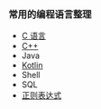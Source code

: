 ### 常用的编程语言整理



- [C 语言](./study_for_c/README.md)
- [C++](./docs/cpp/readme.md)
- Java
- [Kotlin](./KotlinNote/README.md)
- Shell
- SQL
- [正则表达式](./regex/readme.md)

